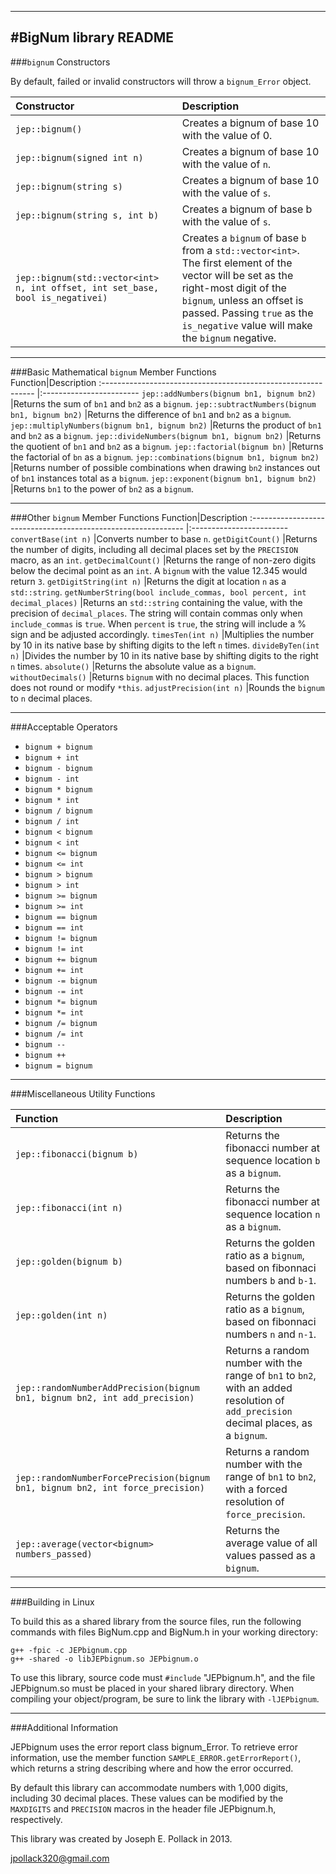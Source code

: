 ----
#BigNum library README
----
###`bignum` Constructors

By default, failed or invalid constructors will throw a `bignum_Error` object.	

Constructor|Description
:-----------------------------------------------	|:------------------------
`jep::bignum()`								|Creates a bignum of base 10 with the value of 0.
`jep::bignum(signed int n)`					|Creates a bignum of base 10 with the value of `n`.
`jep::bignum(string s)`						|Creates a bignum of base 10 with the value of `s`.
`jep::bignum(string s, int b)`					|Creates a bignum of base b with the value of `s`.
`jep::bignum(std::vector<int> n, int offset, int set_base, bool is_negativei)`			|Creates a `bignum` of base `b` from a `std::vector<int>`. The first element of the vector will be set as the right-most digit of the `bignum`, unless an offset is passed. Passing `true` as the `is_negative` value will make the `bignum` negative.



----
###Basic Mathematical `bignum` Member Functions                      
Function|Description
:-------------------------------------------------------------	|:------------------------
`jep::addNumbers(bignum bn1, bignum bn2)`			|Returns the sum of `bn1` and `bn2` as a `bignum`.
`jep::subtractNumbers(bignum bn1, bignum bn2)`		|Returns the difference of `bn1` and `bn2` as a `bignum`.
`jep::multiplyNumbers(bignum bn1, bignum bn2)`		|Returns the product of `bn1` and `bn2` as a `bignum`.
`jep::divideNumbers(bignum bn1, bignum bn2)`		|Returns the quotient of `bn1` and `bn2` as a `bignum`.
`jep::factorial(bignum bn)`							|Returns the factorial of `bn` as a `bignum`.
`jep::combinations(bignum bn1, bignum bn2)`			|Returns number of possible combinations when drawing `bn2` instances out of `bn1` instances total as a `bignum`.
`jep::exponent(bignum bn1, bignum bn2)`				|Returns `bn1` to the power of `bn2` as a `bignum`.

----
###Other `bignum` Member Functions 
Function|Description
:-------------------------------------------------------------	|:------------------------
`convertBase(int n)`									|Converts number to base `n`.
`getDigitCount()`										|Returns the number of digits, including all decimal places set by the `PRECISION` macro, as an `int`.
`getDecimalCount()`									|Returns the range of non-zero digits below the decimal point as an `int`. A `bignum` with the value 12.345 would return `3`.
`getDigitString(int n)`									|Returns the digit at location `n` as a `std::string`.
`getNumberString(bool include_commas, bool percent, int decimal_places)`	|Returns an `std::string` containing the value, with the precision of `decimal_places`. The string will contain commas only when `include_commas` is `true`. When `percent` is `true`, the string will include a % sign and be adjusted accordingly.
`timesTen(int n)`										|Multiplies the number by 10 in its native base by  shifting digits to the left `n` times.
`divideByTen(int n)`									|Divides the number by 10 in its native base by shifting digits to the right `n` times.
`absolute()`											|Returns the absolute value as a `bignum`.
`withoutDecimals()`									|Returns `bignum` with no decimal places. This function does not round or modify `*this`.
`adjustPrecision(int n)`								|Rounds the `bignum` to `n` decimal places.

----
###Acceptable Operators 
* `bignum + bignum`
* `bignum + int`
* `bignum - bignum`
* `bignum - int`
* `bignum * bignum`
* `bignum * int`
* `bignum / bignum`
* `bignum / int`
* `bignum < bignum`
* `bignum < int`
* `bignum <= bignum`
* `bignum <= int`
* `bignum > bignum`
* `bignum > int`
* `bignum >= bignum`
* `bignum >= int`
* `bignum == bignum`
* `bignum == int`
* `bignum != bignum`
* `bignum != int`   
* `bignum += bignum`  
* `bignum += int`	
* `bignum -= bignum`      
* `bignum -= int`
* `bignum *= bignum`
* `bignum *= int`
* `bignum /= bignum`
* `bignum /= int`
* `bignum --`
* `bignum ++`
* `bignum = bignum`

----
###Miscellaneous Utility Functions

Function|Description
:-------------------------------------------------------------	|:------------------------
`jep::fibonacci(bignum b)`							|Returns the fibonacci number at sequence location `b` as a `bignum`.
`jep::fibonacci(int n)`									|Returns the fibonacci number at sequence location `n` as a `bignum`.
`jep::golden(bignum b)`								|Returns the golden ratio as a `bignum`, based on fibonnaci numbers `b` and `b-1`.
`jep::golden(int n)`									|Returns the golden ratio as a `bignum`, based on fibonnaci numbers `n` and `n-1`.
`jep::randomNumberAddPrecision(bignum bn1, bignum bn2, int add_precision)`	|Returns a random number with the range of `bn1` to `bn2`, with an added resolution of `add_precision` decimal places, as a `bignum`.
`jep::randomNumberForcePrecision(bignum bn1, bignum bn2, int force_precision)`	|Returns a random number with the range of `bn1` to `bn2`, with a forced resolution of `force_precision`.
`jep::average(vector<bignum> numbers_passed)`		|Returns the average value of all values passed as a `bignum`.

----
###Building in Linux

To build this as a shared library from the source files, run the following 
commands with files BigNum.cpp and BigNum.h in your working directory:

	g++ -fpic -c JEPbignum.cpp
	g++ -shared -o libJEPbignum.so JEPbignum.o 

To use this library, source code must `#include` "JEPbignum.h", and the file 
JEPbignum.so must be placed in your shared library directory. When compiling 
your object/program, be sure to link the library with `-lJEPbignum`.

----
###Additional Information

JEPbignum uses the error report class bignum_Error. To retrieve error
information, use the member function `SAMPLE_ERROR.getErrorReport()`, which
returns a string describing where and how the error occurred.

By default this library can accommodate numbers with 1,000 digits, including 30 decimal places. These values can be modified by the `MAXDIGITS` and `PRECISION` macros in the header file JEPbignum.h, respectively. 

This library was created by Joseph E. Pollack in 2013.

jpollack320@gmail.com
